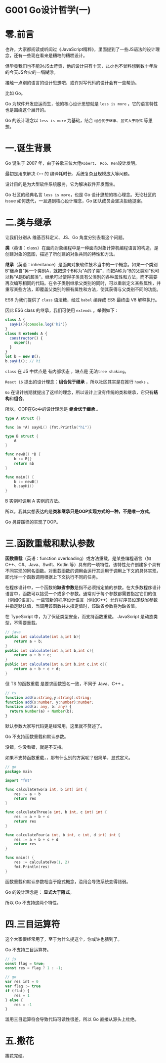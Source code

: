 # G001 Go设计哲学(一)

# 零.前言

也许，大家都阅读或听闻过《JavaScript精粹》，里面提到了一些JS语法的设计理念，还有一些现在看来是糟粕的糟糕设计。

但毕竟我们也不能对JS太苛责，他的设计只有十天，`Eich`也不曾料想到数十年后的今天JS会火的一塌糊涂。

接触一点别的语言的设计思想吧，或许对写代码的设计会有一些帮助。

比如 Go。

Go 为软件开发应运而生，他的核心设计思想就是 `less is more` ，它的语言特性也是围绕这个展开的。

Go 的设计理念以 `less is more` 为基础，结合 `组合优于继承`、`显式大于隐式` 等思想。

# 一.诞生背景

Go 诞生于 2007 年，由于谷歌三位大佬`Robert`、 `Rob`、`Ken`设计发明。

最初是用来解决 `C++` 的 编译耗时长、系统复杂且规模庞大等问题。

设计目的是为大型软件系统服务，它为解决软件开发而生。

Go 社区的经典名言 `less is more`，也是 Go 设计思想的核心理念。无论社区的 issue 如何迭代，一旦遇到核心设计理念，Go 团队成员会坚决拒绝提案。

# 二.类与继承

让我们分别从 维基百科定义、JS、Go 角度分别去看这个问题。

**类**（英语：class）在面向对象编程中是一种面向对象计算机编程语言的构造，是创建对象的蓝图，描述了所创建的对象共同的特性和方法。

**继承**（英语：inheritance）是面向对象软件技术当中的一个概念。如果一个类别B“继承自”另一个类别A，就把这个B称为“A的子类”，而把A称为“B的父类别”也可以称“A是B的超类”。继承可以使得子类具有父类别的各种属性和方法，而不需要再次编写相同的代码。在令子类别继承父类别的同时，可以重新定义某些属性，并重写某些方法，即覆盖父类别的原有属性和方法，使其获得与父类别不同的功能。

ES6 为我们提供了 `class` 语法糖，经过 `babel` 编译成 ES5 最终由 V8 解释执行。

因此 ES6 class 的继承，我们可使用 `extends` 。举例如下：

```javascript
class A {
  sayHi(){console.log('hi')}
}
class B extends A {
  constructor() {
    super();
  }
}
let b = new B();
b.sayHi(); // hi
```

`class` 在 JS 中优点是 有内部状态 ，缺点是 无法`tree shaking`。

`React 16` 提出的设计理念：**组合优于继承** ，所以社区其实是在推行 `hooks` 。

`Go` 在设计初期就提出了这样的理念，所以设计上没有传统的类和继承，它只有**结构**和**组合**。

所以，OOP在Go中的设计理念是 **组合优于继承** 。

```go
type A struct {}

func (m *A) sayHi() {fmt.Println("hi")}

type B struct {
	A
}

func newB() *B {
	b := B{}
	return &b
}

func main() {
    b := newB()
    b.sayHi()
}
```

B 实例可调用 A 实例的方法。

所以，我其实想表达的是**类和继承只是OOP实现方式的一种，不是唯一方式**。

Go 另辟蹊径的实现了OOP。

# 三.函数重载和默认参数

**函数重载**（英语：function overloading）或方法重载，是某些编程语言（如 C++、C#、Java、Swift、Kotlin 等）具有的一项特性，该特性允许创建多个具有不同实现的同名函数。对重载函数的调用会运行其适用于调用上下文的具体实现，即允许一个函数调用根据上下文执行不同的任务。

在程序设计中，一个函数的**缺省参数**是指不必须指定值的参数。在大多数程序设计语言中，函数可以接受一个或多个参数。通常对于每个参数都需要指定它们的值（例如C语言）。一些较新的程序设计语言（例如C++）允许程序员设定缺省参数并指定默认值，当调用该函数并未指定值时，该缺省参数将为缺省值。

在 TypeScript 中，为了保证类型安全，而支持函数重载。 JavaScript 是动态类型，不需要重载。

```java
// java
public int calculate(int a,int b){
    return a + b;
}
public int calculate(int a,int b,int c){
    return a + b + c;
}
public int calculate(int a,int b,int c,int d){
    return a + b + c + d;
}
```

但 TS 的函数重载 是要求函数签名一致，不同于 Java、C++ 。

```typescript
// ts
function add(x:string,y:string):string;
function add(x:number, y:number):number;
function add(a: any, b: any) {
  return Number(a) + Number(b);
}
```

默认参数大家写代码更是经常用，这里就不赘述了。

Go 不支持函数重载和默认参数。

没错，你没看错，就是不支持。

如果不支持函数重载，，那有什么别的方案呢？很简单，显式定义。

```go
// go
package main

import "fmt"

func calculateTwo(a int, b int) int {
	res := a + b
    return res
}

func calculateThree(a int, b int, c int) int {
	res := a + b + c
    return res
}

func calculateFour(a int, b int, c int, d int) int {
	res := a + b + c + d
    return res
}

func main() {
	res := calculateTwo(1, 2)
	fmt.Println(res)
}
```

函数重载和默认参数相当于隐式概念，滥用会导致系统变得错弱。

Go 的设计理念是： **显式大于隐式**。

所以 Go 不支持这两个特性。

# 四.三目运算符

这个大家很经常用了，至于为什么提这个，你或许也猜到了。

Go 不支持三目运算符。

```js
// js
const flag = true;
const res = flag ? 1 : -1;

// go
var res int = 0
var flag := true
if (flat) {
    res = 1
} else {
    res = -1
}
```

滥用三目运算符会导致代码可读性很差，所以 Go 直接从源头上杜绝。

# 五.撒花

撒花完结。











